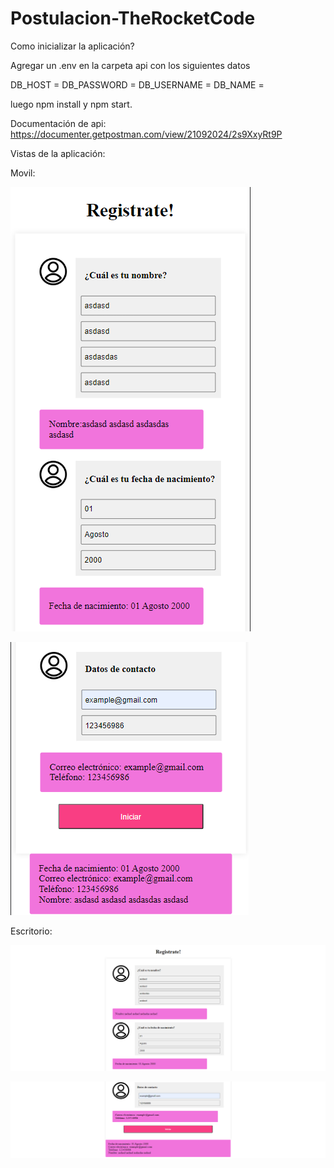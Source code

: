 # Postulacion-TheRocketCode

Como inicializar la aplicación?

Agregar un .env en la carpeta api con los siguientes datos

DB_HOST =
DB_PASSWORD =
DB_USERNAME =
DB_NAME =

luego npm install y npm start.

Documentación de api: https://documenter.getpostman.com/view/21092024/2s9XxyRt9P

Vistas de la aplicación:

Movil:

![Alt text](mobile1.png)

![Alt text](mobile2.png)

Escritorio:

![Alt text](desktop1.png)

![Alt text](desktop2.png)
